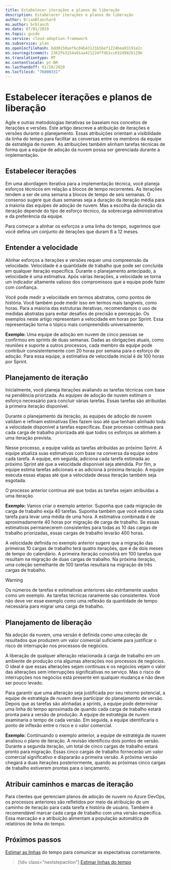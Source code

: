 ```yaml
---
title: Estabelecer iterações e planos de liberação
description: Estabelecer iterações e planos de liberação
author: BrianBlanchard
ms.author: brblanch
ms.date: 07/01/2019
ms.topic: guide
ms.service: cloud-adoption-framework
ms.subservice: plan
ms.openlocfilehash: bdd0150aef6c04b43121b5bef1224bea93191e2c
ms.sourcegitcommit: 2362fb3154a91aa421224ffdb2cc632d982b129b
ms.translationtype: MT
ms.contentlocale: pt-BR
ms.lasthandoff: 01/28/2020
ms.locfileid: "76800331"
---
```

# <a name="establish-iterations-and-release-plans"></a>Estabelecer iterações e planos de liberação

Agile e outras metodologias iterativas se baseiam nos conceitos de iterações e versões. Este artigo descreve a atribuição de iterações e versões durante o planejamento. Essas atribuições orientam a visibilidade da linha do tempo para facilitar as conversas entre os membros da equipe de estratégia de nuvem. As atribuições também alinham tarefas técnicas de forma que a equipe de adoção da nuvem possa ser gerenciada durante a implementação.

## <a name="establish-iterations"></a>Estabelecer iterações

Em uma abordagem iterativa para a implementação técnica, você planeja esforços técnicos em relação a blocos de tempo recorrentes. As iterações tendem a ser de uma semana a blocos de tempo de seis semanas. O consenso sugere que duas semanas seja a duração da iteração média para a maioria das equipes de adoção de nuvem. Mas a escolha da duração da iteração depende do tipo de esforço técnico, da sobrecarga administrativa e da preferência da equipe.

Para começar a alinhar os esforços a uma linha do tempo, sugerimos que você defina um conjunto de iterações que duram 6 a 12 meses.

## <a name="understand-velocity"></a>Entender a velocidade

Alinhar esforços a iterações e versões requer uma compreensão da velocidade. Velocidade é a quantidade de trabalho que pode ser concluída em qualquer iteração específica. Durante o planejamento antecipado, a velocidade é uma estimativa. Após várias iterações, a velocidade se torna um indicador altamente valioso dos compromissos que a equipe pode fazer com confiança.

Você pode medir a velocidade em termos abstratos, como pontos de história. Você também pode medir isso em termos mais tangíveis, como horas. Para a maioria das estruturas iterativas, recomendamos o uso de medidas abstratas para evitar desafios de precisão e percepção. Os exemplos neste artigo representam a velocidade em horas por Sprint. Essa representação torna o tópico mais compreendido universalmente.

**Exemplo:** Uma equipe de adoção em nuvem de cinco pessoas se confirmou em sprints de duas semanas. Dadas as obrigações atuais, como reuniões e suporte a outros processos, cada membro da equipe pode contribuir consistentemente com 20 horas por semana para o esforço de adoção. Para essa equipe, a estimativa de velocidade inicial é de 100 horas por Sprint.

## <a name="iteration-planning"></a>Planejamento de iteração

Inicialmente, você planeja iterações avaliando as tarefas técnicas com base na pendência priorizada. As equipes de adoção de nuvem estimam o esforço necessário para concluir várias tarefas. Essas tarefas são atribuídas à primeira iteração disponível.

Durante o planejamento da iteração, as equipes de adoção de nuvem validam e refinam estimativas Eles fazem isso até que tenham alinhado toda a velocidade disponível a tarefas específicas. Esse processo continua para cada carga de trabalho priorizada até que todos os esforços se alinhem a uma iteração prevista.

Nesse processo, a equipe valida as tarefas atribuídas ao próximo Sprint. A equipe atualiza suas estimativas com base na conversa da equipe sobre cada tarefa. A equipe, em seguida, adiciona cada tarefa estimada ao próximo Sprint até que a velocidade disponível seja atendida. Por fim, a equipe estima tarefas adicionais e as adiciona à próxima iteração. A equipe executa essas etapas até que a velocidade dessa iteração também seja esgotada.

O processo anterior continua até que todas as tarefas sejam atribuídas a uma iteração.

**Exemplo:** Vamos criar o exemplo anterior. Suponha que cada migração de carga de trabalho exija 40 tarefas. Suponha também que você estima cada tarefa para levar uma média de uma hora. A estimativa combinada é de aproximadamente 40 horas por migração de carga de trabalho. Se essas estimativas permanecerem consistentes para todas as 10 das cargas de trabalho priorizadas, essas cargas de trabalho levarão 400 horas.

A velocidade definida no exemplo anterior sugere que a migração das primeiras 10 cargas de trabalho terá quatro iterações, que é de dois meses de tempo do calendário. A primeira iteração consistirá em 100 tarefas que resultam na migração de duas cargas de trabalho. Na próxima iteração, uma coleção semelhante de 100 tarefas resultará na migração de três cargas de trabalho.

> [!WARNING]
> Os números de tarefas e estimativas anteriores são estritamente usados como um exemplo. As tarefas técnicas raramente são consistentes. Você não deve ver esse exemplo como uma reflexão da quantidade de tempo necessária para migrar uma carga de trabalho.

## <a name="release-planning"></a>Planejamento de liberação

Na adoção da nuvem, uma versão é definida como uma coleção de resultados que produzem um valor comercial suficiente para justificar o risco de interrupção nos processos de negócios.

A liberação de qualquer alteração relacionada à carga de trabalho em um ambiente de produção cria algumas alterações nos processos de negócios. O ideal é que essas alterações sejam contínuas e os negócios vejam o valor das alterações sem interrupções significativas no serviço. Mas o risco de interrupções nos negócios está presente em qualquer mudança e não deve ser pouco levado.

Para garantir que uma alteração seja justificada por seu retorno potencial, a equipe de estratégia de nuvem deve participar do planejamento de versão. Depois que as tarefas são alinhadas a sprints, a equipe pode determinar uma linha do tempo aproximada de quando cada carga de trabalho estará pronta para a versão de produção. A equipe de estratégia de nuvem examinaria o tempo de cada versão. Em seguida, a equipe identificaria o ponto de inflexão entre o risco e o valor comercial.

**Exemplo:** Continuando o exemplo anterior, a equipe de estratégia de nuvem analisou o plano de iteração. A revisão identificou dois pontos de versão. Durante a segunda iteração, um total de cinco cargas de trabalho estará pronto para migração. Essas cinco cargas de trabalho fornecerão um valor comercial significativo e dispararão a primeira versão. A próxima versão chegará a duas iterações posteriormente, quando as próximas cinco cargas de trabalho estiverem prontas para o lançamento.

## <a name="assign-iteration-paths-and-tags"></a>Atribuir caminhos e marcas de iteração

Para clientes que gerenciam planos de adoção de nuvem no Azure DevOps, os processos anteriores são refletidos por meio da atribuição de um caminho de iteração para cada tarefa e história de usuário. Também é recomendável marcar cada carga de trabalho com uma versão específica. Essa marcação e a atribuição alimentam a população automática de relatórios de linha do tempo.

## <a name="next-steps"></a>Próximos passos

[Estimar as linhas](./timelines.md) do tempo para comunicar as expectativas corretamente.

> [!div class="nextstepaction"]
> [Estimar linhas do tempo](./timelines.md)
